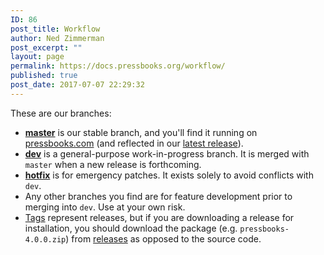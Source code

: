 ```yaml
---
ID: 86
post_title: Workflow
author: Ned Zimmerman
post_excerpt: ""
layout: page
permalink: https://docs.pressbooks.org/workflow/
published: true
post_date: 2017-07-07 22:29:32
---
```

These are our branches:

*   **[master][1]** is our stable branch, and you'll find it running on [pressbooks.com][2] (and reflected in our [latest release][3]).
*   **[dev][4]** is a general-purpose work-in-progress branch. It is merged with `master` when a new release is forthcoming.
*   **[hotfix][5]** is for emergency patches. It exists solely to avoid conflicts with `dev`.
*   Any other branches you find are for feature development prior to merging into `dev`. Use at your own risk.
*   [Tags][6] represent releases, but if you are downloading a release for installation, you should download the package (e.g. `pressbooks-4.0.0.zip`) from [releases][7] as opposed to the source code.

 [1]: https://github.com/pressbooks/pressbooks/tree/master
 [2]: https://pressbooks.com
 [3]: https://github.com/pressbooks/pressbooks/releases/latest/
 [4]: https://github.com/pressbooks/pressbooks/tree/dev
 [5]: https://github.com/pressbooks/pressbooks/tree/hotfix
 [6]: https://github.com/pressbooks/pressbooks/tags
 [7]: https://github.com/pressbooks/pressbooks/releases/